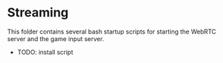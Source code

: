 # Streaming

This folder contains several bash startup scripts for starting the WebRTC server and the game input server. 

* TODO: install script
